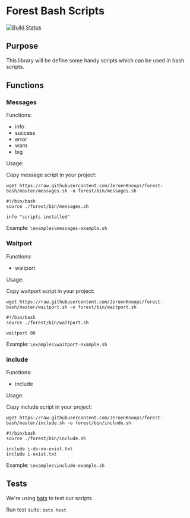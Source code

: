 # Forest Bash Scripts

[![Build Status](https://travis-ci.com/JeroenKnoops/forest-bash.svg?branch=master)](https://travis-ci.com/JeroenKnoops/forest-bash)

## Purpose

This library will be define some handy scripts which can be used in bash scripts.

## Functions

### Messages

Functions:
- info
- success
- error
- warn
- big

Usage: 

Copy message script in your project:
```
wget https://raw.githubusercontent.com/JeroenKnoops/forest-bash/master/messages.sh -o forest/bin/messages.sh
```

```
#!/bin/bash
source ./forest/bin/messages.sh

info "scripts installed"
```

Example:
  `\examples\messages-example.sh`

### Waitport

Functions:
- waitport

Usage: 

Copy waitport script in your project:
```
wget https://raw.githubusercontent.com/JeroenKnoops/forest-bash/master/waitport.sh -o forest/bin/waitport.sh
```

```
#!/bin/bash
source ./forest/bin/waitport.sh

waitport 80
```

Example:
  `\examples\waitport-example.sh`

### include

Functions:
- include

Usage: 

Copy include script in your project:
```
wget https://raw.githubusercontent.com/JeroenKnoops/forest-bash/master/include.sh -o forest/bin/include.sh
```

```
#!/bin/bash
source ./forest/bin/include.sh

include i-do-no-exist.txt
include i-exist.txt 
```

Example:
  `\examples\include-example.sh`

## Tests

We're using [bats](https://github.com/sstephenson/bats) to test our scripts.

Run test suite:
`bats test`


